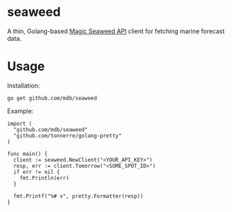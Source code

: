 # seaweed

A thin, Golang-based [Magic Seaweed API](http://magicseaweed.com/developer/forecast-api) client for fetching marine forecast data.

# Usage

Installation:

```
go get github.com/mdb/seaweed
```

Example:

```
import (
  "github.com/mdb/seaweed"
  "github.com/tonnerre/golang-pretty"
)

func main() {
  client := seaweed.NewClient("<YOUR_API_KEY>")
  resp, err := client.Tomorrow("<SOME_SPOT_ID>")
  if err != nil {
    fmt.Println(err)
  }

  fmt.Printf("%# v", pretty.Formatter(resp))
}
```
